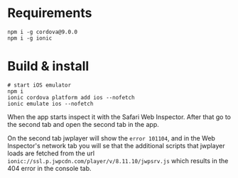 # Requirements
```
npm i -g cordova@9.0.0
npm i -g ionic
```

# Build & install
```
# start iOS emulator
npm i
ionic cordova platform add ios --nofetch
ionic emulate ios --nofetch
```
When the app starts inspect it with the Safari Web Inspector. After that go to the second tab and open the second tab in the app.

On the second tab jwplayer will show the `error 101104`, and in the Web Inspector's network tab you will se that the additional scripts that jwplayer loads are fetched from the url `ionic://ssl.p.jwpcdn.com/player/v/8.11.10/jwpsrv.js` which results in the 404 error in the console tab.
